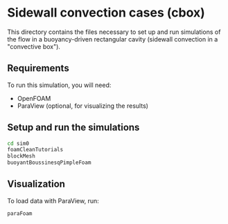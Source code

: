 # Sidewall convection cases (cbox)

This directory contains the files necessary to set up and run simulations of the
flow in a buoyancy-driven rectangular cavity (sidewall convection in a "convective
box").

## Requirements

To run this simulation, you will need:

- OpenFOAM
- ParaView (optional, for visualizing the results)

## Setup and run the simulations

```sh
cd sim0
foamCleanTutorials
blockMesh
buoyantBoussinesqPimpleFoam
```

## Visualization

To load data with ParaView, run:

```sh
paraFoam
```
